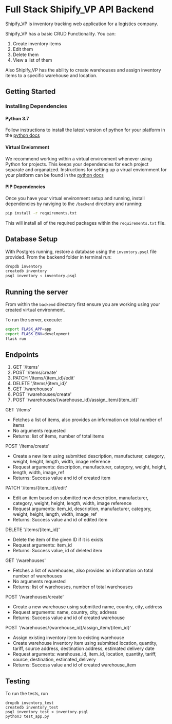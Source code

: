 # Full Stack Shipify_VP API Backend

Shipify_VP is inventory tracking web application for a logistics company. 

Shipify_VP has a basic CRUD Functionality. You can:
1. Create inventory items
2. Edit them
3. Delete them
4. View a list of them

Also Shipify_VP has the ability to create warehouses and assign inventory items to a specific warehouse and location.

## Getting Started

### Installing Dependencies

#### Python 3.7

Follow instructions to install the latest version of python for your platform in the [python docs](https://docs.python.org/3/using/unix.html#getting-and-installing-the-latest-version-of-python)

#### Virtual Enviornment

We recommend working within a virtual environment whenever using Python for projects. This keeps your dependencies for each project separate and organaized. Instructions for setting up a virual enviornment for your platform can be found in the [python docs](https://packaging.python.org/guides/installing-using-pip-and-virtual-environments/)

#### PIP Dependencies

Once you have your virtual environment setup and running, install dependencies by naviging to the `/backend` directory and running:

```bash
pip install -r requirements.txt
```

This will install all of the required packages within the `requirements.txt` file.

## Database Setup
With Postgres running, restore a database using the `inventory.psql` file provided. From the backend folder in terminal run:
```bash
dropdb inventory
createdb inventory
psql inventory < inventory.psql
```

## Running the server

From within the `backend` directory first ensure you are working using your created virtual environment.

To run the server, execute:

```bash
export FLASK_APP=app
export FLASK_ENV=development
flask run
``` 

## Endpoints
1. GET '/items'
2. POST '/items/create'
3. PATCH '/items/{item_id}/edit' 
4. DELETE '/items/{item_id}'
5. GET '/warehouses'
6. POST '/warehouses/create'
7. POST '/warehouses/{warehouse_id}/assign_item/{item_id}'

GET '/items'
- Fetches a list of items, also provides an information on total number of items 
- No arguments requested
- Returns: list of items, number of total items

POST '/items/create'
- Create a new item using submitted description, manufacturer, category, weight, height, length, width, image reference
- Request arguments: description, manufacturer, category, weight, height, length, width, image_ref 
- Returns: Success value and id of created item

PATCH '/items/{item_id}/edit'
- Edit an item based on submitted new description, manufacturer, category, weight, height, length, width, image reference
- Request arguments: item_id, description, manufacturer, category, weight, height, length, width, image_ref
- Returns: Success value and id of edited item

DELETE '/items/{item_id}'
- Delete the item of the given ID if it is exists
- Request arguments: item_id
- Returns: Success value, id of deleted item

GET '/warehouses'
- Fetches a list of warehouses, also provides an information on total number of warehouses
- No arguments requested
- Returns: list of warehouses, number of total warehouses

POST '/warehouses/create'
- Create a new warehouse using submitted name, country, city, address
- Request arguments: name, country, city, address
- Returns: Success value and id of created warehouse

POST '/warehouses/{warehouse_id}/assign_item/{item_id}'
- Assign existing inventory item to existing warehouse
- Create warehouse inventory item using submitted location, quantity, tariff, source address, destination address, estimated delivery date
- Request arguments: warehouse_id, item_id, location, quantity, tariff, source, destination, estimated_delivery
- Returns: Success value and id of created warehouse_item

## Testing
To run the tests, run
```
dropdb inventory_test
createdb inventory_test
psql inventory_test < inventory.psql
python3 test_app.py
```